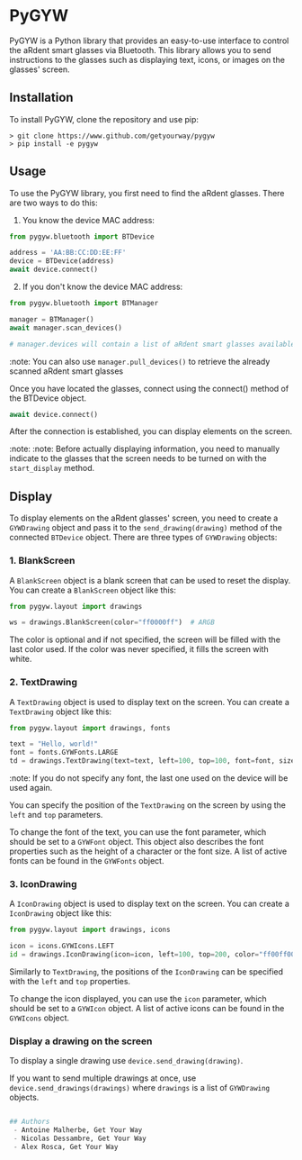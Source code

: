 # PyGYW

PyGYW is a Python library that provides an easy-to-use interface to control the aRdent smart glasses via Bluetooth. This
library allows you to send instructions to the glasses such as displaying text, icons, or images on the glasses' screen.

## Installation

To install PyGYW, clone the repository and use pip:

```console
> git clone https://www.github.com/getyourway/pygyw
> pip install -e pygyw
```

## Usage

To use the PyGYW library, you first need to find the aRdent glasses. There are two ways to do this:

1. You know the device MAC address:

```python
from pygyw.bluetooth import BTDevice

address = 'AA:BB:CC:DD:EE:FF'
device = BTDevice(address)
await device.connect()

```

2. If you don't know the device MAC address:

```python
from pygyw.bluetooth import BTManager

manager = BTManager()
await manager.scan_devices()

# manager.devices will contain a list of aRdent smart glasses available in the surrounding 

```

:note: You can also use `manager.pull_devices()` to retrieve the already scanned aRdent smart glasses

Once you have located the glasses, connect using the connect() method of the BTDevice object.

```python
await device.connect()
```

After the connection is established, you can display elements on the screen.

:note: :note: Before actually displaying information, you need to manually indicate to the glasses that the screen needs
to be turned on with the `start_display` method.

## Display

To display elements on the aRdent glasses' screen, you need to create a `GYWDrawing` object and pass it to
the `send_drawing(drawing)` method of the connected `BTDevice` object. There are three types of `GYWDrawing` objects:

### 1. BlankScreen

A `BlankScreen` object is a blank screen that can be used to reset the display. You can create a `BlankScreen` object
like this:

```python
from pygyw.layout import drawings

ws = drawings.BlankScreen(color="ff0000ff")  # ARGB
```

The color is optional and if not specified, the screen will be filled with the last color used.
If the color was never specified, it fills the screen with white.

### 2. TextDrawing

A `TextDrawing` object is used to display text on the screen. You can create a `TextDrawing` object like this:

```python
from pygyw.layout import drawings, fonts

text = "Hello, world!"
font = fonts.GYWFonts.LARGE
td = drawings.TextDrawing(text=text, left=100, top=100, font=font, size=42, color="ff000000")
```

:note: If you do not specify any font, the last one used on the device will be used again.

You can specify the position of the `TextDrawing` on the screen by using the `left` and `top` parameters.

To change the font of the text, you can use the font parameter, which should be set to a `GYWFont` object. This object
also describes the font properties such as the height of a character or the font size. A list of active fonts can be
found in the `GYWFonts` object.

### 3. IconDrawing

A `IconDrawing` object is used to display text on the screen. You can create a `IconDrawing` object like this:

```python
from pygyw.layout import drawings, icons

icon = icons.GYWIcons.LEFT
id = drawings.IconDrawing(icon=icon, left=100, top=200, color="ff00ff00")
```

Similarly to `TextDrawing`, the positions of the `IconDrawing` can be specified with the `left` and `top` properties.

To change the icon displayed, you can use the `icon` parameter, which should be set to a `GYWIcon` object. A list of
active icons can be found in the `GYWIcons` object.

### Display a drawing on the screen

To display a single drawing use `device.send_drawing(drawing)`.

If you want to send multiple drawings at once, use `device.send_drawings(drawings)` where `drawings` is a list
of `GYWDrawing` objects.

```python

## Authors
 - Antoine Malherbe, Get Your Way
 - Nicolas Dessambre, Get Your Way
 - Alex Rosca, Get Your Way
